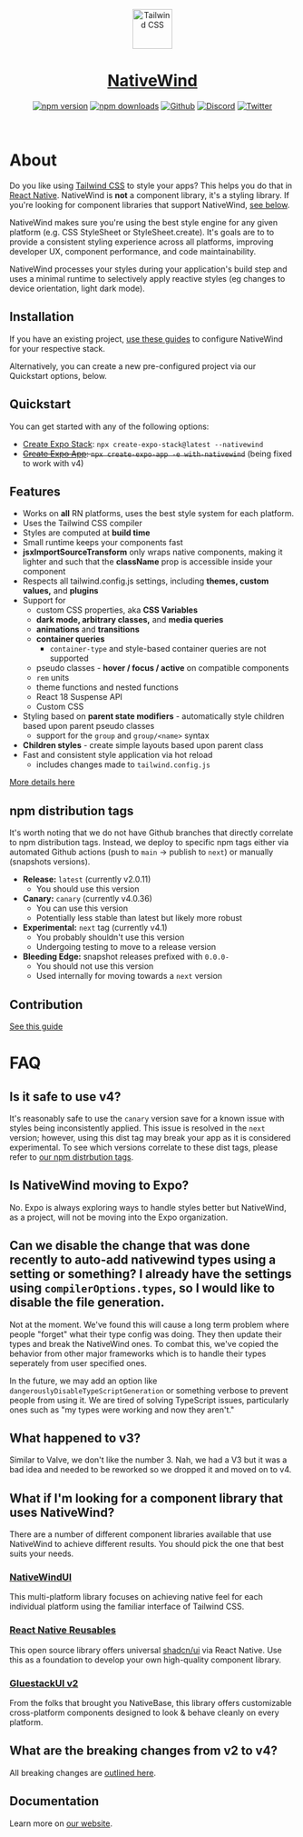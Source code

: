<div align="center">
<p align="center">
  <a href="https://nativewind.dev" target="_blank">
    <img src="https://nativewind.dev/img/logo.svg" alt="Tailwind CSS" width="70" height="70">
    <h1 align="center" style="color:red;">NativeWind</h1>
  </a>
</p>

[![npm version](https://img.shields.io/npm/v/nativewind)](https://www.npmjs.com/package/nativewind)
[![npm downloads](https://img.shields.io/npm/dw/nativewind)](https://www.npmjs.com/package/nativewind)
[![Github](https://img.shields.io/github/license/marklawlor/nativewind)](https://github.com/nativewind/nativewind)
[![Discord](https://img.shields.io/discord/968718419904057416?logo=discord&logoColor=ffffff&label=Discord&color=%235865F2)](https://discord.gg/ypNakAFQ65)
[![Twitter](https://img.shields.io/twitter/follow/nativewindcss?link=https%3A%2F%2Fx.com%2Ftailwindcss)](https://x.com/nativewindcss)

</div>
<br />

# About

Do you like using [Tailwind CSS](https://tailwindcss.com) to style your apps? This helps you do that in [React Native](https://reactnative.dev). NativeWind is **not** a component library, it's a styling library. If you're looking for component libraries that support NativeWind, [see below](https://github.com/nativewind/nativewind/tree/%40danstepanov/docs-v4.1?tab=readme-ov-file#what-if-im-looking-for-a-component-library-that-uses-nativewind).

NativeWind makes sure you're using the best style engine for any given platform (e.g. CSS StyleSheet or StyleSheet.create). It's goals are to to provide a consistent styling experience across all platforms, improving developer UX, component performance, and code maintainability.

NativeWind processes your styles during your application's build step and uses a minimal runtime to selectively apply reactive styles (eg changes to device orientation, light dark mode).

## Installation

If you have an existing project, [use these guides](https://www.nativewind.dev/getting-started/react-native) to configure NativeWind for your respective stack.

Alternatively, you can create a new pre-configured project via our Quickstart options, below.

## Quickstart

You can get started with any of the following options:

- [Create Expo Stack](https://rn.new): `npx create-expo-stack@latest --nativewind`
- ~~[Create Expo App](https://expo.new): `npx create-expo-app -e with-nativewind`~~ (being fixed to work with v4)

## Features

- Works on **all** RN platforms, uses the best style system for each platform.
- Uses the Tailwind CSS compiler
- Styles are computed at **build time**
- Small runtime keeps your components fast
- **jsxImportSourceTransform** only wraps native components, making it lighter and such that the **className** prop is accessible inside your component
- Respects all tailwind.config.js settings, including **themes, custom values,** and **plugins**
- Support for
  - custom CSS properties, aka **CSS Variables**
  - **dark mode, arbitrary classes,** and **media queries**
  - **animations** and **transitions**
  - **container queries**
    - `container-type` and style-based container queries are not supported
  - pseudo classes - **hover / focus / active** on compatible components
  - `rem` units
  - theme functions and nested functions
  - React 18 Suspense API
  - Custom CSS
- Styling based on **parent state modifiers** - automatically style children based upon parent pseudo classes
  - support for the `group` and `group/<name>` syntax
- **Children styles** - create simple layouts based upon parent class
- Fast and consistent style application via hot reload
  - includes changes made to `tailwind.config.js`

[More details here](https://www.nativewind.dev/v4-announcement#breaking-changes-from-v2)

## npm distribution tags
It's worth noting that we do not have Github branches that directly correlate to npm distribution tags. Instead, we deploy to specific npm tags either via automated Github actions (push to `main` -> publish to `next`) or manually (snapshots versions).
- **Release:** `latest` (currently v2.0.11)
  - You should use this version
- **Canary:** `canary` (currently v4.0.36)
  - You can use this version
  - Potentially less stable than latest but likely more robust
- **Experimental:** `next` tag (currently v4.1)
  - You probably shouldn't use this version
  - Undergoing testing to move to a release version
- **Bleeding Edge:** snapshot releases prefixed with `0.0.0-`
  - You should not use this version
  - Used internally for moving towards a `next` version

## Contribution

[See this guide](https://github.com/nativewind/nativewind/blob/main/contributing.md)

# FAQ

## Is it safe to use v4?
It's reasonably safe to use the `canary` version save for a known issue with styles being inconsistently applied. This issue is resolved in the `next` version; however, using this dist tag may break your app as it is considered experimental. To see which versions correlate to these dist tags, please refer to [our npm distrbution tags](https://github.com/nativewind/nativewind?tab=readme-ov-file#npm-distribution-tags).

## Is NativeWind moving to Expo?

No. Expo is always exploring ways to handle styles better but NativeWind, as a project, will not be moving into the Expo organization.

## Can we disable the change that was done recently to auto-add nativewind types using a setting or something? I already have the settings using `compilerOptions.types`, so I would like to disable the file generation.

Not at the moment. We've found this will cause a long term problem where people "forget" what their type config was doing. They then update their types and break the NativeWind ones. To combat this, we've copied the behavior from other major frameworks which is to handle their types seperately from user specified ones.

In the future, we may add an option like `dangerouslyDisableTypeScriptGeneration` or something verbose to prevent people from using it. We are tired of solving TypeScript issues, particularly ones such as "my types were working and now they aren't."

## What happened to v3?

Similar to Valve, we don't like the number 3. Nah, we had a V3 but it was a bad idea and needed to be reworked so we dropped it and moved on to v4.

## What if I'm looking for a component library that uses NativeWind?

There are a number of different component libraries available that use NativeWind to achieve different results. You should pick the one that best suits your needs.

### [NativeWindUI](https://nativewindui.com)

This multi-platform library focuses on achieving native feel for each individual platform using the familiar interface of Tailwind CSS.

### [React Native Reusables](https://rnr-docs.vercel.app)

This open source library offers universal [shadcn/ui](https://ui.shadcn.com) via React Native. Use this as a foundation to develop your own high-quality component library.

### [GluestackUI v2](https://gluestack.io)

From the folks that brought you NativeBase, this library offers customizable cross-platform components designed to look & behave cleanly on every platform.

## What are the breaking changes from v2 to v4?

All breaking changes are [outlined here](https://www.nativewind.dev/v4-announcement#breaking-changes-from-v2).

## Documentation

Learn more on [our website](https://nativewind.dev).
